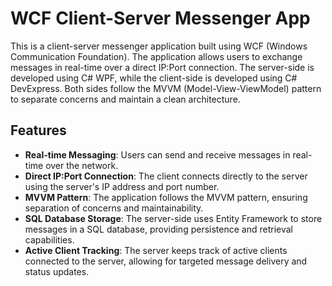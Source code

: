 # WCF Client-Server Messenger App

This is a client-server messenger application built using WCF (Windows Communication Foundation). The application allows users to exchange messages in real-time over a direct IP:Port connection. The server-side is developed using C# WPF, while the client-side is developed using C# DevExpress. Both sides follow the MVVM (Model-View-ViewModel) pattern to separate concerns and maintain a clean architecture.

## Features

- **Real-time Messaging**: Users can send and receive messages in real-time over the network.
- **Direct IP:Port Connection**: The client connects directly to the server using the server's IP address and port number.
- **MVVM Pattern**: The application follows the MVVM pattern, ensuring separation of concerns and maintainability.
- **SQL Database Storage**: The server-side uses Entity Framework to store messages in a SQL database, providing persistence and retrieval capabilities.
- **Active Client Tracking**: The server keeps track of active clients connected to the server, allowing for targeted message delivery and status updates.
